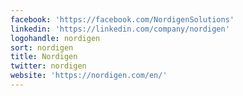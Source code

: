 ```yaml
---
facebook: 'https://facebook.com/NordigenSolutions'
linkedin: 'https://linkedin.com/company/nordigen'
logohandle: nordigen
sort: nordigen
title: Nordigen
twitter: nordigen
website: 'https://nordigen.com/en/'
---
```

